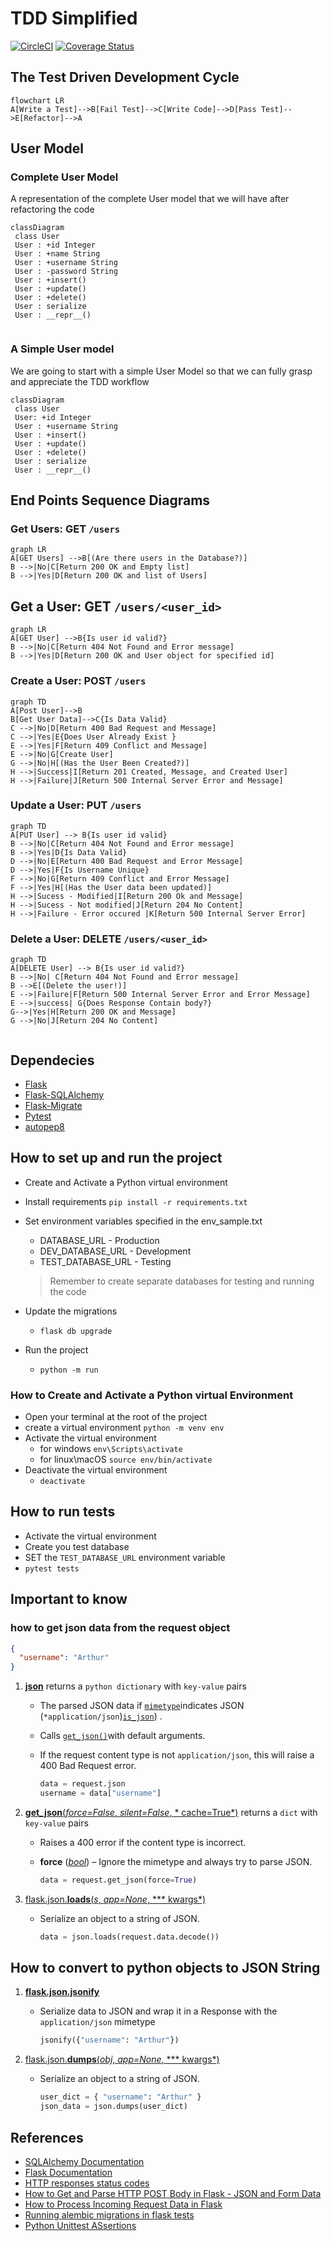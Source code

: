 # TDD Simplified

[![CircleCI](https://dl.circleci.com/status-badge/img/gh/kalsmic/tdd_challenge/tree/main.svg?style=svg)](https://dl.circleci.com/status-badge/redirect/gh/kalsmic/tdd_challenge/tree/main) [![Coverage Status](https://coveralls.io/repos/github/kalsmic/tdd_challenge/badge.svg?branch=main)](https://coveralls.io/github/kalsmic/tdd_challenge?branch=main)

## The Test Driven Development Cycle

```mermaid
flowchart LR
A[Write a Test]-->B[Fail Test]-->C[Write Code]-->D[Pass Test]-->E[Refactor]-->A
```

## User Model

### Complete User Model

A representation of the complete User model that we will have after refactoring the code

```mermaid
classDiagram
 class User
 User : +id Integer
 User : +name String
 User : +username String
 User : -password String
 User : +insert()
 User : +update()
 User : +delete()
 User : serialize
 User : __repr__()
 
```

### A Simple User model

We are going to start with a simple User Model so that we can fully grasp and appreciate the TDD workflow

```mermaid
classDiagram
 class User
 User: +id Integer
 User : +username String
 User : +insert()
 User : +update()
 User : +delete()
 User : serialize
 User : __repr__()

```

## End Points Sequence Diagrams

### Get  Users: GET `/users`

```mermaid
graph LR
A[GET Users] -->B[(Are there users in the Database?)]
B -->|No|C[Return 200 OK and Empty list]
B -->|Yes|D[Return 200 OK and list of Users]
```

## Get a User: GET `/users/<user_id>`

```mermaid
graph LR
A[GET User] -->B{Is user id valid?}
B -->|No|C[Return 404 Not Found and Error message]
B -->|Yes|D[Return 200 OK and User object for specified id]
```

### Create a User: POST `/users`

```mermaid
graph TD
A[Post User]-->B
B[Get User Data]-->C{Is Data Valid}
C -->|No|D[Return 400 Bad Request and Message]
C -->|Yes|E{Does User Already Exist }
E -->|Yes|F[Return 409 Conflict and Message]
E -->|No|G[Create User]
G -->|No|H[(Has the User Been Created?)]
H -->|Success|I[Return 201 Created, Message, and Created User]
H -->|Failure|J[Return 500 Internal Server Error and Message]
```

### Update a User: PUT `/users`

```mermaid
graph TD
A[PUT User] --> B{Is user id valid}
B -->|No|C[Return 404 Not Found and Error message]
B -->|Yes|D{Is Data Valid}
D -->|No|E[Return 400 Bad Request and Error Message]
D -->|Yes|F{Is Username Unique}
F -->|No|G[Return 409 Conflict and Error Message]
F -->|Yes|H[(Has the User data been updated)]
H -->|Sucess - Modified|I[Return 200 Ok and Message]
H -->|Sucess - Not modified|J[Return 204 No Content]
H -->|Failure - Error occured |K[Return 500 Internal Server Error]
```

### Delete  a User: DELETE `/users/<user_id>`

```mermaid
graph TD
A[DELETE User] --> B{Is user id valid?}
B -->|No| C[Return 404 Not Found and Error message]
B -->E[(Delete the user!)]
E -->|Failure|F[Return 500 Internal Server Error and Error Message]
E -->|success| G{Does Response Contain body?}
G-->|Yes|H[Return 200 OK and Message]
G -->|No|J[Return 204 No Content]


```

## Dependecies

- [Flask](https://flask.palletsprojects.com/en/2.1.x/)
- [Flask-SQLAlchemy](https://flask-sqlalchemy.palletsprojects.com/en/2.x/quickstart/)
- [Flask-Migrate](https://flask-migrate.readthedocs.io/en/latest/)
- [Pytest](https://docs.pytest.org/en/7.1.x/getting-started.html)
- [autopep8](https://github.com/hhatto/autopep8)

## How to set up and run the project

- Create and Activate a Python virtual environment

- Install requirements `pip install -r requirements.txt`
- Set environment variables specified in the env_sample.txt
    - DATABASE_URL - Production
    - DEV_DATABASE_URL - Development
    - TEST_DATABASE_URL - Testing
  > Remember to create separate databases for testing and running the code
- Update the migrations
    - `flask db upgrade`
- Run the project
    - `python -m run`

### How to Create and Activate a Python virtual Environment

- Open your terminal at the root of the project
- create a virtual environment `python -m venv env`
- Activate the virtual environment
    - for windows `env\Scripts\activate`
    - for linux\macOS `source env/bin/activate`
- Deactivate the virtual environment
    - `deactivate`

## How to run tests

- Activate the virtual environment
- Create you test database
- SET the `TEST_DATABASE_URL` environment variable
- `pytest tests`

## Important to know

### how to get json data from the request object

```json
{
  "username": "Arthur"
}
```

1. [**json**](https://flask.palletsprojects.com/en/2.1.x/api/?highlight=request#flask.Request.json) returns
   a `python dictionary` with `key-value` pairs

    - The parsed JSON data
      if [`mimetype`](https://flask.palletsprojects.com/en/2.1.x/api/?highlight=request#flask.Request.mimetype)indicates
      JSON (`*application/json`)[`is_json`](https://flask.palletsprojects.com/en/2.1.x/api/?highlight=request#flask.Request.is_json))
      .

    - Calls [`get_json()`](https://flask.palletsprojects.com/en/2.1.x/api/?highlight=request#flask.Request.get_json)with
      default arguments.

    - If the request content type is not `application/json`, this will raise a 400 Bad Request error.

      ```python
      data = request.json
      username = data["username"]
      ```

2. [**get_json**(*force=False*, *silent=False*, *
   cache=True*)](https://flask.palletsprojects.com/en/2.1.x/api/?highlight=request#flask.Request.get_json) returns
   a `dict` with `key-value` pairs

    - Raises a 400 error if the content type is incorrect.

    - **force** ([*bool*](https://docs.python.org/3/library/functions.html#bool)) – Ignore the mimetype and always try
      to parse JSON.

      ```python
      data = request.get_json(force=True)
      ```

3. [flask.json.**loads**(*s*, *app=None*, ***
   kwargs*)](https://flask.palletsprojects.com/en/2.1.x/api/?highlight=request#flask.json.loads)

    - Serialize an object to a string of JSON.

      ```python
      data = json.loads(request.data.decode())
      ```

## How to convert to  python objects  to JSON  String

1. [**flask.json.jsonify**](https://flask.palletsprojects.com/en/2.1.x/api/?highlight=request#flask.json.jsonify)

    - Serialize data to JSON and wrap it in a Response with the `application/json` mimetype

      ```python
      jsonify({"username": "Arthur"})
      ```

2. [flask.json.**dumps**(*obj*, *app=None*, ***
   kwargs*)](https://flask.palletsprojects.com/en/2.1.x/api/?highlight=request#flask.json.dumps)

    - Serialize an object to a string of JSON.

      ```python
      user_dict = { "username": "Arthur" }
      json_data = json.dumps(user_dict)
      ```

## References

- [SQLAlchemy Documentation](https://docs.sqlalchemy.org/en/14/index.html)
- [Flask Documentation](https://flask.palletsprojects.com/en/2.1.x/)
- [HTTP responses status codes](https://developer.mozilla.org/en-US/docs/Web/HTTP/Status)
- [How to Get and Parse HTTP POST Body in Flask - JSON and Form Data](https://stackabuse.com/how-to-get-and-parse-http-post-body-in-flask-json-and-form-data/)
- [How to Process Incoming Request Data in Flask](https://www.digitalocean.com/community/tutorials/processing-incoming-request-data-in-flask)
- [Running alembic migrations in flask tests](https://blog.k-nut.eu/flask-alembic-test)
- [Python Unittest ASsertions](https://kapeli.com/cheat_sheets/Python_unittest_Assertions.docset/Contents/Resources/Documents/index)
